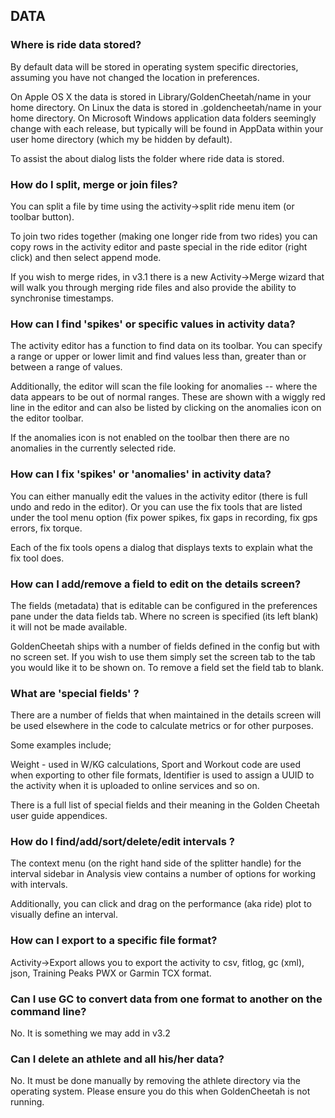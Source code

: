 ## DATA

### Where is ride data stored?

By default data will be stored in operating system specific directories, assuming you have not changed the location in preferences.

On Apple OS X the data is stored in Library/GoldenCheetah/name in your home directory. On Linux the data is stored in .goldencheetah/name in your home directory. On Microsoft Windows application data folders seemingly change with each release, but typically will be found in AppData within your user home directory (which my be hidden by default).

To assist the about dialog lists the folder where ride data is stored.

### How do I split, merge or join files?

You can split a file by time using the activity->split ride menu item (or toolbar button).

To join two rides together (making one longer ride from two rides) you can copy rows
in the activity editor and paste special in the ride editor (right click) and then select
append mode.

If you wish to merge rides, in v3.1 there is a new Activity->Merge wizard that will walk
you through merging ride files and also provide the ability to synchronise timestamps.



### How can I find 'spikes' or specific values in activity data?

The activity editor has a function to find data on its toolbar. You can specify a range
or upper or lower limit and find values less than, greater than or between a range of values.

Additionally, the editor will scan the file looking for anomalies -- where the data
appears to be out of normal ranges. These are shown with a wiggly red line in the editor
and can also be listed by clicking on the anomalies icon on the editor toolbar.

If the anomalies icon is not enabled on the toolbar then there are no anomalies in the
currently selected ride.



### How can I fix 'spikes' or 'anomalies' in activity data?

You can either manually edit the values in the activity editor (there is full undo and
redo in the editor). Or you can use the fix tools that are listed under the tool menu
option (fix power spikes, fix gaps in recording, fix gps errors, fix torque.

Each of the fix tools opens a dialog that displays texts to explain what the fix tool does.



### How can I add/remove a field to edit on the details screen?

The fields (metadata) that is editable can be configured in the preferences pane under
the data fields tab. Where no screen is specified (its left blank) it will not be made
available.

GoldenCheetah ships with a number of fields defined in the config but with no screen set.
If you wish to use them simply set the screen tab to the tab you would like it to be
shown on. To remove a field set the field tab to blank.



### What are 'special fields' ?

There are a number of fields that when maintained in the details screen will be used
elsewhere in the code to calculate metrics or for other purposes.

Some examples include;

Weight - used in W/KG calculations, Sport and Workout code are
used  when exporting to other file formats, Identifier is used to assign a UUID to the
activity when it is uploaded to online services and so on.

There is a full list of special fields and their meaning in the Golden Cheetah user
guide appendices.



### How do I find/add/sort/delete/edit intervals ?

The context menu (on the right hand side of the splitter handle) for the interval
sidebar in Analysis view contains a number of options for working with intervals.

Additionally, you can click and drag on the performance (aka ride) plot to visually
define an interval.



### How can I export to a specific file format?

Activity->Export allows you to export the activity to csv, fitlog, gc (xml), json,
Training Peaks PWX or Garmin TCX format.



### Can I use GC to convert data from one format to another on the command line?

No. It is something we may add in v3.2



### Can I delete an athlete and all his/her data?

No. It must be done manually by removing the athlete directory via the operating
system. Please ensure you do this when GoldenCheetah is not running.
